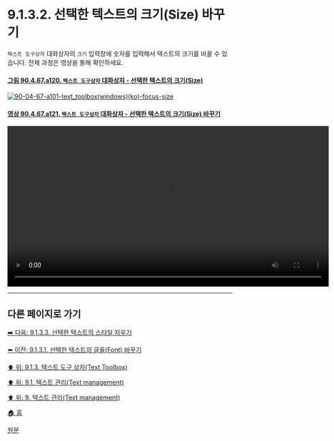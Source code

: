 # 9.1.3.2. 선택한 텍스트의 크기(Size) 바꾸기
`텍스트 도구상자` 대화상자의 `크기` 입력창에 숫자를 입력해서 텍스트의 크기를 바꿀 수 있습니다. 전체 과정은 영상을 통해 확인하세요.

#### [그림 90.4.67.a120. `텍스트 도구상자` 대화상자 - 선택한 텍스트의 크기(Size)](https://wonder13662.github.io/gimp/2.10.36_ko/90-04-67-text_toolbox.html#%EA%B7%B8%EB%A6%BC-90467a120-%ED%85%8D%EC%8A%A4%ED%8A%B8-%EB%8F%84%EA%B5%AC%EC%83%81%EC%9E%90-%EB%8C%80%ED%99%94%EC%83%81%EC%9E%90---%EC%84%A0%ED%83%9D%ED%95%9C-%ED%85%8D%EC%8A%A4%ED%8A%B8%EC%9D%98-%ED%81%AC%EA%B8%B0size)
[![90-04-67-a101-text_toolbox(windows)(ko)-focus-size](https://github.com/wonder13662/gimp/assets/15767104/88686255-b6d9-47da-93f0-6fe3ec9ab357)](https://wonder13662.github.io/gimp/2.10.36_ko/90-04-67-text_toolbox.html#%EA%B7%B8%EB%A6%BC-90467a120-%ED%85%8D%EC%8A%A4%ED%8A%B8-%EB%8F%84%EA%B5%AC%EC%83%81%EC%9E%90-%EB%8C%80%ED%99%94%EC%83%81%EC%9E%90---%EC%84%A0%ED%83%9D%ED%95%9C-%ED%85%8D%EC%8A%A4%ED%8A%B8%EC%9D%98-%ED%81%AC%EA%B8%B0size)

#### [영상 90.4.67.a121. `텍스트 도구상자` 대화상자 - 선택한 텍스트의 크기(Size) 바꾸기](https://wonder13662.github.io/gimp/2.10.36_ko/90-04-67-text_toolbox.html#%EC%98%81%EC%83%81-90467a121-%ED%85%8D%EC%8A%A4%ED%8A%B8-%EB%8F%84%EA%B5%AC%EC%83%81%EC%9E%90-%EB%8C%80%ED%99%94%EC%83%81%EC%9E%90---%EC%84%A0%ED%83%9D%ED%95%9C-%ED%85%8D%EC%8A%A4%ED%8A%B8%EC%9D%98-%ED%81%AC%EA%B8%B0size-%EB%B0%94%EA%BE%B8%EA%B8%B0)
<video controls="controls" width="720" src="https://github.com/wonder13662/gimp/assets/15767104/17499dcb-a1de-4f09-919a-02239715a286"></video>

***

## 다른 페이지로 가기

[➡️ 다음: 9.1.3.3. 선택한 텍스트의 스타일 지우기](./09-01-03-03-clear.md)

[⬅️ 이전: 9.1.3.1. 선택한 텍스트의 글꼴(Font) 바꾸기](./09-01-03-01-font.md)

[⬆️ 위: 9.1.3. 텍스트 도구 상자(Text Toolbox)](./09-01-03-00-text_toolbox.md)

[⬆️ 위: 9.1. 텍스트 관리(Text management)](./09-01-text-management.md)

[⬆️ 위: 9. 텍스트 관리(Text management)](./09-00-text-management.md)

[🏠 홈](./00-home.md)

[원문](https://docs.gimp.org/2.10/ko/gimp-image-text-management.html#gimp-text-toolbox)
